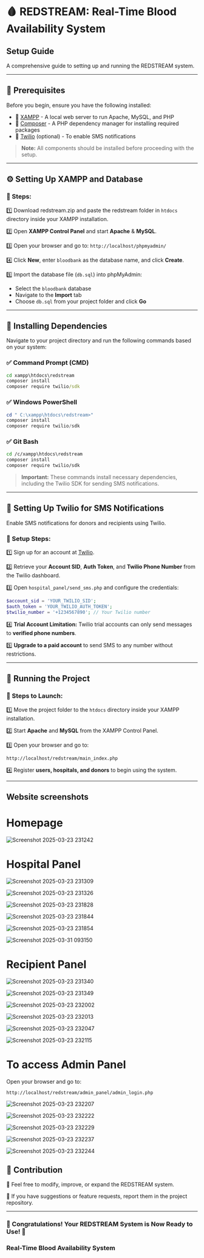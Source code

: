 # 🩸 REDSTREAM: Real-Time Blood Availability System
## Setup Guide

A comprehensive guide to setting up and running the REDSTREAM system.

---

## 📌 Prerequisites

Before you begin, ensure you have the following installed:

- 🔹 [XAMPP](https://www.apachefriends.org/index.html) - A local web server to run Apache, MySQL, and PHP
- 🔹 [Composer](https://getcomposer.org/) - A PHP dependency manager for installing required packages
- 🔹 [Twilio](https://www.twilio.com/) (optional) - To enable SMS notifications

> **Note:** All components should be installed before proceeding with the setup.

---

## ⚙️ Setting Up XAMPP and Database

### 🚀 Steps:

1️⃣ Download redstream.zip and paste the redstream folder in `htdocs` directory inside your XAMPP installation.
   
2️⃣ Open **XAMPP Control Panel** and start **Apache** & **MySQL**.

3️⃣ Open your browser and go to: 
    ```
    http://localhost/phpmyadmin/
    ```

4️⃣  Click **New**, enter `bloodbank` as the database name, and click **Create**.

5️⃣  Import the database file (`db.sql`) into phpMyAdmin:
   - Select the `bloodbank` database
   - Navigate to the **Import** tab
   - Choose `db.sql` from your project folder and click **Go**
---

## 🔧 Installing Dependencies

Navigate to your project directory and run the following commands based on your system:

### ✅ Command Prompt (CMD)
```cmd
cd xampp\htdocs\redstream
composer install
composer require twilio/sdk
```

### ✅ Windows PowerShell
```powershell
cd " C:\xampp\htdocs\redstream>"
composer install
composer require twilio/sdk
```

### ✅ Git Bash
```sh
cd /c/xampp\htdocs\redstream
composer install
composer require twilio/sdk
```

> **Important:** These commands install necessary dependencies, including the Twilio SDK for sending SMS notifications.

---

## 📲 Setting Up Twilio for SMS Notifications

Enable SMS notifications for donors and recipients using Twilio.

### 🚀 Setup Steps:

1️⃣ Sign up for an account at [Twilio](https://www.twilio.com/).

2️⃣ Retrieve your **Account SID**, **Auth Token**, and **Twilio Phone Number** from the Twilio dashboard.

3️⃣ Open `hospital_panel/send_sms.php` and configure the credentials:
```php
$account_sid = 'YOUR_TWILIO_SID';
$auth_token = 'YOUR_TWILIO_AUTH_TOKEN';
$twilio_number = '+1234567890'; // Your Twilio number
```

4️⃣ **Trial Account Limitation:** Twilio trial accounts can only send messages to **verified phone numbers**.

5️⃣ **Upgrade to a paid account** to send SMS to any number without restrictions.

---

## 🚀 Running the Project

### 🔹 Steps to Launch:

1️⃣ Move the project folder to the `htdocs` directory inside your XAMPP installation.

2️⃣ Start **Apache** and **MySQL** from the XAMPP Control Panel.

3️⃣ Open your browser and go to:
```
http://localhost/redstream/main_index.php
```

4️⃣ Register **users, hospitals, and donors** to begin using the system.

---

## Website screenshots

# Homepage

![Screenshot 2025-03-23 231242](https://github.com/user-attachments/assets/67d9ad2b-be4a-43fe-b51e-ac80c5f3f5f0)

# Hospital Panel

![Screenshot 2025-03-23 231309](https://github.com/user-attachments/assets/4e68e83a-d9e9-4bb1-9843-96c7c109bca8)

![Screenshot 2025-03-23 231326](https://github.com/user-attachments/assets/4e3fa44e-ff97-43bc-ad76-146990e0c2b6)

![Screenshot 2025-03-23 231828](https://github.com/user-attachments/assets/82beff61-ecad-4240-8aa1-8622b6b50957)

![Screenshot 2025-03-23 231844](https://github.com/user-attachments/assets/7eda9a8c-df26-45fb-9f31-f639cf57cd0c)

![Screenshot 2025-03-23 231854](https://github.com/user-attachments/assets/3b76a65a-f5b1-4adb-b496-795d38db80cf)

![Screenshot 2025-03-31 093150](https://github.com/user-attachments/assets/9a83f4b1-8388-414e-8a34-642a99bbb85c)

# Recipient Panel

![Screenshot 2025-03-23 231340](https://github.com/user-attachments/assets/9610d0a7-b33e-4772-8a86-a702d8efcaa8)

![Screenshot 2025-03-23 231349](https://github.com/user-attachments/assets/6f5bdbb0-6118-4201-802d-f5f346be67dc)

![Screenshot 2025-03-23 232002](https://github.com/user-attachments/assets/9801ae2e-04d9-40b7-9b75-4cc93392ad06)

![Screenshot 2025-03-23 232013](https://github.com/user-attachments/assets/322f60c2-741b-47ad-869d-2aa7ee6419e1)

![Screenshot 2025-03-23 232047](https://github.com/user-attachments/assets/f664d3c0-1325-4fda-bcd3-ea1be3430d34)

![Screenshot 2025-03-23 232115](https://github.com/user-attachments/assets/4a1ce896-f1e1-4a0b-99da-78d47c4f735e)

# To access Admin Panel

Open your browser and go to:
```
http://localhost/redstream/admin_panel/admin_login.php
```

![Screenshot 2025-03-23 232207](https://github.com/user-attachments/assets/379915e0-bcaa-4783-87a9-c37de11d7906)

![Screenshot 2025-03-23 232222](https://github.com/user-attachments/assets/e08e30d3-0586-4cfd-8f85-b6add10373a6)

![Screenshot 2025-03-23 232229](https://github.com/user-attachments/assets/f923c992-062b-4fac-801b-0e25ddbc0ba0)

![Screenshot 2025-03-23 232237](https://github.com/user-attachments/assets/f10330ae-c56d-4e6f-9b71-5449a13377c2)

![Screenshot 2025-03-23 232244](https://github.com/user-attachments/assets/8eddb270-57c9-4521-af8e-eb08e405f797)



## 🤝 Contribution

🔹 Feel free to modify, improve, or expand the REDSTREAM system.

🔹 If you have suggestions or feature requests, report them in the project repository.

---

### 🎉 Congratulations! Your REDSTREAM System is Now Ready to Use! 🚀
### Real-Time Blood Availability System
